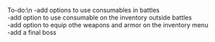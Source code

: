 To-do:\n
-add options to use consumables in battles  
-add option to use consumable on the inventory outside battles  
-add option to equip othe weapons and armor on the inventory menu  
-add a final boss  
